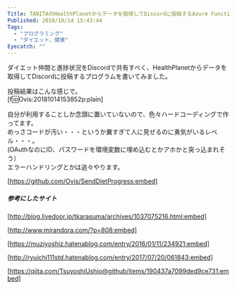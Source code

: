 ```yaml
---
Title: TANITAのHealthPlanetからデータを取得してDiscordに投稿するAzure Functionsを作った
Published: 2018/10/14 15:43:44
Tags:
  - "プログラミング"
  - "ダイエット、健康"
Eyecatch: ""
---
```

ダイエット仲間と進捗状況をDiscordで共有すべく、HealthPlanetからデータを取得してDiscordに投稿するプログラムを書いてみました。  


投稿結果はこんな感じで。  
[f:id:Ovis:20181014153852p:plain]

自分が利用することしか念頭に置いていないので、色々ハードコーディングで作ってます。  
めっさコードが汚い・・・というか糞すぎて人に見せるのに勇気がいるレベル・・・。  
(OAuthなのにID、パスワードを環境変数に埋め込むとかアホかと突っ込まれそう）  
エラーハンドリングとかは追々やります。  


[https://github.com/Ovis/SendDietProgress:embed]




##### 参考にしたサイト  

[http://blog.livedoor.jp/tkarasuma/archives/1037075216.html:embed]

[http://www.mirandora.com/?p=808:embed]

[https://muziyoshiz.hatenablog.com/entry/2016/01/11/234921:embed]

[http://ryuichi111std.hatenablog.com/entry/2017/07/20/061843:embed]

[https://qiita.com/TsuyoshiUshio@github/items/190437a7099ded9ce731:embed]

